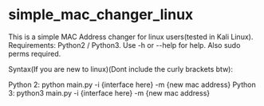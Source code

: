 # simple_mac_changer_linux

This is a simple MAC Address changer for linux users(tested in Kali Linux). Requirements: Python2 / Python3. Use -h or --help for help. Also sudo perms required.

Syntax(If you are new to linux)(Dont include the curly brackets btw):

Python 2: python main.py -i {interface here} -m {new mac address}
Python 3: python3 main.py -i {interface here} -m {new mac address}
